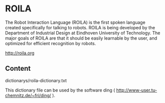 # ROILA
The Robot Interaction Language (ROILA) is the first spoken language created specifically for talking to robots. 
ROILA is being developed by the Department of Industrial Design at Eindhoven University of Technology. The major goals of ROILA are that it should be easily learnable by the user, and optimized for efficient recognition by robots. 

   http://roila.org

## Content

   dictionarys/roila-dictionary.txt
   
This dictionary file can be used by the software ding ( http://www-user.tu-chemnitz.de/~fri/ding/ ).

